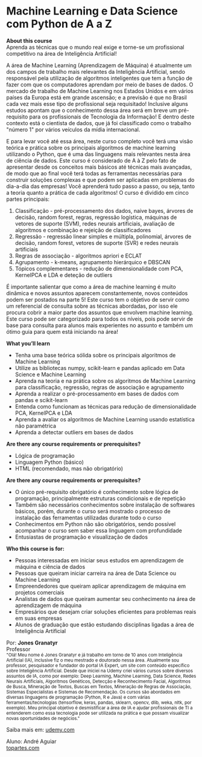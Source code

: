 # Machine Learning e Data Science com Python de A a Z

<b>About this course</b><br />
Aprenda as técnicas que o mundo real exige e torne-se um profissional competitivo na área de Inteligência Artificial!

<p>
A área de Machine Learning (Aprendizagem de Máquina) é atualmente um dos campos de trabalho mais relevantes da Inteligência Artificial, sendo responsável pela utilização de algoritmos inteligentes que tem a função de fazer com que os computadores aprendam por meio de bases de dados. O mercado de trabalho de Machine Learning nos Estados Unidos e em vários países da Europa está em grande ascensão; e a previsão é que no Brasil cada vez mais esse tipo de profissional seja requisitado! Inclusive alguns estudos apontam que o conhecimento dessa área será em breve um pré-requisito para os profissionais de Tecnologia da Informação! E dentro deste contexto está o cientista de dados, que já foi classificado como o trabalho "número 1" por vários veículos da mídia internacional.
</p>
<p>
E para levar você até essa área, neste curso completo você terá uma visão teórica e prática sobre os principais algoritmos de machine learning utilizando o Python, que é uma das linguagens mais relevantes nesta área de ciência de dados. Este curso é considerado de A à Z pelo fato de apresentar desde os conceitos mais básicos até técnicas mais avançadas, de modo que ao final você terá todas as ferramentas necessárias para construir soluções complexas e que podem ser aplicadas em problemas do dia-a-dia das empresas! Você aprenderá tudo passo a passo, ou seja, tanto a teoria quanto a prática de cada algoritmos! O curso é dividido em cinco partes principais:
<ol>
<li>Classificação - pré-processamento dos dados, naive bayes, árvores de decisão, random forest, regras, regressão logística, máquinas de vetores de suporte (SVM), redes neurais artificiais, avaliação de algoritmos e combinação e rejeição de classificadores</li>
<li>
Regressão - regressão linear simples e múltipla, polinomial, árvores de decisão, random forest, vetores de suporte (SVR) e redes neurais artificiais
</li>
<li>
Regras de associação - algoritmos apriori e ECLAT
</li>
<li>
Agrupamento - k-means, agrupamento hierárquico e DBSCAN
</li>
<li>
Tópicos complementares - redução de dimensionalidade com PCA, KernelPCA e LDA e deteção de outliers
</li>
</ol>
É importante salientar que como a área de machine learning é muito dinâmica e novos assuntos aparecem constantemente, novos conteúdos podem ser postados na parte 5! Este curso tem o objetivo de servir como um referencial de consulta sobre as técnicas abordadas, por isso ele procura cobrir a maior parte dos assuntos que envolvem machine learning. Este curso pode ser categorizado para todos os níveis, pois pode servir de base para consulta para alunos mais experientes no assunto e também um ótimo guia para quem está iniciando na área!
</p>
<b>What you’ll learn</b>
<ul>
 <li>Tenha uma base teórica sólida sobre os principais algoritmos de Machine Learning</li>
 <li>Utilize as bibliotecas numpy, scikit-learn e pandas aplicado em Data Science e Machine Learning</li>
 <li>Aprenda na teoria e na prática sobre os algoritmos de Machine Learning para classificação, regressão, regras de associação e agrupamento</li>
 <li>Aprenda a realizar o pré-processamento em bases de dados com pandas e scikit-learn</li>
<li>
Entenda como funcionam as técnicas para redução de dimensionalidade PCA, KernelPCA e LDA
</li>
<li>
Aprenda a avaliar os algoritmos de Machine Learning usando estatística não paramétrica
</li>
<li>
Aprenda a detectar outliers em bases de dados
</li>
</ul>
<b>Are there any course requirements or prerequisites?</b>
<ul>
 <li>Lógica de programação</li>
 <li>Linguagem Python (básico)</li>
 <li>HTML (recomendado, mas não obrigatório)</li>
</ul>
<b>Are there any course requirements or prerequisites?</b>
<ul>
 <li>O único pré-requisito obrigatório é conhecimento sobre lógica de programação, principalmente estruturas condicionais e de repetição</li>
 <li>Também são necessários conhecimentos sobre instalação de softwares básicos, porém, durante o curso será mostrado o processo de instalação das ferramentas utilizadas durante todo o curso</li>
 <li>Conhecimentos em Python não são obrigatórios, sendo possível acompanhar o curso sem saber essa linguagem com profundidade</li>
 <li>Entusiastas de programação e visualização de dados</li>
</ul>
<b>Who this course is for:</b>
<ul>
 <li>Pessoas interessadas em iniciar seus estudos em aprendizagem de máquina e ciência de dados</li>
 <li>Pessoas que queiram iniciar carreira na área de Data Science ou Machine Learning</li>
 <li>Empreendedores que queiram aplicar aprendizagem de máquina em projetos comerciais</li>
 <li>Analistas de dados que queiram aumentar seu conhecimento na área de aprendizagem de máquina</li>
 <li>Empresários que desejam criar soluções eficientes para problemas reais em suas empresas</li>
 <li>Alunos de graduação que estão estudando disciplinas ligadas a área de Inteligência Artificial</li>
</ul>
Por: <b>Jones Granatyr</b><br />
Professor<br />
<small>
 "Olá! Meu nome é Jones Granatyr e já trabalho em torno de 10 anos com Inteligência Artificial (IA), inclusive fiz o meu mestrado e doutorado nessa área. Atualmente sou professor, pesquisador e fundador do portal IA Expert, um site com conteúdo específico sobre Inteligência Artificial. Desde que iniciei na Udemy criei vários cursos sobre diversos assuntos de IA, como por exemplo: Deep Learning, Machine Learning, Data Science, Redes Neurais Artificiais, Algoritmos Genéticos, Detecção e Reconhecimento Facial, Algoritmos de Busca, Mineração de Textos, Buscas em Textos, Mineração de Regras de Associação, Sistemas Especialistas e Sistemas de Recomendação. Os cursos são abordados em diversas linguagens de programação (Python, R e Java) e com várias ferramentas/tecnologias (tensorflow, keras, pandas, sklearn, opencv, dlib, weka, nltk, por exemplo). Meu principal objetivo é desmistificar a área de IA e ajudar profissionais de TI a entenderem como essa tecnologia pode ser utilizada na prática e que possam visualizar novas oportunidades de negócios."
 </small><br />

Saiba mais em: [udemy.com](https://www.udemy.com/share/101sO8BUUfdFpRRng=/)
 
 Aluno: André Aguiar<br />
[topartes.com](http://topartes.com)
